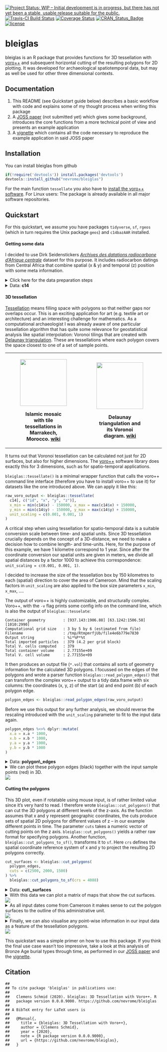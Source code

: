 
[![Project Status: WIP – Initial development is in progress, but there
has not yet been a stable, usable release suitable for the
public.](https://www.repostatus.org/badges/latest/wip.svg)](https://www.repostatus.org/#wip)
[![Travis-CI Build
Status](https://travis-ci.com/nevrome/bleiglas.svg?branch=master)](https://travis-ci.com/nevrome/bleiglas)
[![Coverage
Status](https://img.shields.io/codecov/c/github/nevrome/bleiglas/master.svg)](https://codecov.io/github/nevrome/bleiglas?branch=master)
[![CRAN\_Status\_Badge](https://www.r-pkg.org/badges/version/bleiglas)](https://cran.r-project.org/package=bleiglas)
[![license](https://img.shields.io/github/license/nevrome/bleiglas)](https://www.r-project.org/Licenses/MIT)

<!-- README.md is generated from README.Rmd. Please edit that file -->

# bleiglas

bleiglas is an R package that provides functions for 3D tessellation
with [voro++](http://math.lbl.gov/voro++/) and subsequent horizontal
cutting of the resulting polygons for 2D plotting. It was developed for
archaeological spatiotemporal data, but may as well be used for other
three dimensional contexts.

## Documentation

1.  This README (see Quickstart guide below) describes a basic workflow
    with code and explains some of my thought process when writing this
    package
2.  A [JOSS
    paper](https://github.com/nevrome/bleiglas/blob/master/paper/paper.md)
    (not submitted yet) which gives some background, introduces the core
    functions from a more technical point of view and presents an
    example application
3.  A
    [vignette](https://github.com/nevrome/bleiglas/blob/master/vignettes/complete_example.Rmd)
    which contains all the code necessary to reproduce the example
    application in said JOSS paper

## Installation

You can install bleiglas from github

``` r
if(!require('devtools')) install.packages('devtools')
devtools::install_github("nevrome/bleiglas")
```

For the main function `tessellate` you also have to [install the voro++
software](http://math.lbl.gov/voro++/download/). For Linux users: The
package is already available in all major software repositories.

## Quickstart

For this quickstart, we assume you have packages `tidyverse`, `sf`,
`rgeos` (which in turn requires the Unix package `geos`) and `c14bazAAR`
installed.

#### Getting some data

I decided to use Dirk Seidenstickers [*Archives des datations
radiocarbone d’Afrique
centrale*](https://github.com/dirkseidensticker/aDRAC) dataset for this
purpose. It includes radiocarbon datings from Central Africa that
combine spatial (x & y) and temporal (z) position with some meta
information.

<details>

<summary>Click here for the data preparation steps</summary>

<p>

I selected dates from Cameroon between 1000 and 3000 uncalibrated BP and
projected them into a worldwide cylindrical reference system (epsg
[4088](https://epsg.io/4088)). As Cameroon is close to the equator this
projection should represent distances, angles and areas sufficiently
correct for this example exercise. As a minor pre-processing step, I
here also remove samples with equal position in all three dimensions for
the tessellation.

``` r
# download raw data
c14_cmr <- c14bazAAR::get_c14data("adrac") %>% 
  # filter data
  dplyr::filter(!is.na(lat) & !is.na(lon), c14age > 1000, c14age < 3000, country == "CMR") 
```

    ##   |                                                          |                                                  |   0%  |                                                          |++++++++++++++++++++++++++++++++++++++++++++++++++|  99%  |                                                          |++++++++++++++++++++++++++++++++++++++++++++++++++| 100%

``` r
# remove doubles
c14_cmr_unique <- c14_cmr %>%
  dplyr::mutate(
    rounded_coords_lat = round(lat, 3),
    rounded_coords_lon = round(lon, 3)
  ) %>%
  dplyr::group_by(rounded_coords_lat, rounded_coords_lon, c14age) %>%
  dplyr::filter(dplyr::row_number() == 1) %>%
  dplyr::ungroup()

# transform coordinates
coords <- data.frame(c14_cmr_unique$lon, c14_cmr_unique$lat) %>% 
  sf::st_as_sf(coords = c(1, 2), crs = 4326) %>% 
  sf::st_transform(crs = 4088) %>% 
  sf::st_coordinates()

# create active dataset
c14 <- c14_cmr_unique %>% 
  dplyr::transmute(
    id = 1:nrow(.),
    x = coords[,1], 
    y = coords[,2], 
    z = c14age,
    material = material
)
```

</p>

</details>

<details>

<summary>Data: <b>c14</b></summary>

<p>

``` r
c14 
```

    ## # A tibble: 380 x 5
    ##       id        x       y     z material
    ##    <int>    <dbl>   <dbl> <int> <chr>   
    ##  1     1 1284303. 450331.  1920 <NA>    
    ##  2     2 1284303. 450331.  2596 <NA>    
    ##  3     3 1284303. 450331.  2360 <NA>    
    ##  4     4 1284303. 450331.  2380 <NA>    
    ##  5     5 1278776. 434150.  2810 <NA>    
    ##  6     6 1278776. 434150.  2710 <NA>    
    ##  7     7 1278776. 434150.  1860 <NA>    
    ##  8     8 1278776. 434150.  1960 <NA>    
    ##  9     9 1278776. 434150.  2820 <NA>    
    ## 10    10 1278776. 434150.  2110 <NA>    
    ## # … with 370 more rows

</p>

</details>

#### 3D tessellation

[Tessellation](https://en.wikipedia.org/wiki/Tessellation) means filling
space with polygons so that neither gaps nor overlaps occur. This is an
exciting application for art (e.g. textile art or architecture) and an
interesting challenge for mathematics. As a computational archaeologist
I was already aware of one particular tessellation algorithm that has
quite some relevance for geostatistical analysis like spatial
interpolation: Voronoi tilings that are created with [Delaunay
triangulation](https://en.wikipedia.org/wiki/Delaunay_triangulation).
These are tessellations where each polygon covers the space closest to
one of a set of sample points.

<table style="width:100%">

<tr>

<th>

<figure>

<img src="https://upload.wikimedia.org/wikipedia/commons/thumb/6/66/Ceramic_Tile_Tessellations_in_Marrakech.jpg/320px-Ceramic_Tile_Tessellations_in_Marrakech.jpg" height="150" />

<figcaption>

Islamic mosaic with tile tessellations in Marrakech, Morocco.
<a href="https://en.wikipedia.org/wiki/File:Ceramic_Tile_Tessellations_in_Marrakech.jpg">wiki</a>

</figcaption>

</figure>

</th>

<th>

<figure>

<img src="https://upload.wikimedia.org/wikipedia/commons/thumb/5/56/Delaunay_Voronoi.svg/441px-Delaunay_Voronoi.svg.png" height="150" />

<figcaption>

Delaunay triangulation and its Voronoi diagram.
<a href="https://commons.wikimedia.org/wiki/File:Delaunay_Voronoi.svg">wiki</a>

</figcaption>

</figure>

</th>

<th>

<figure>

<img src="http://math.lbl.gov/voro++/examples/custom_output/custom_output_l.png" height="150" />

<figcaption>

Output example of voro++ rendered with POV-Ray.
<a href="http://math.lbl.gov/voro++">math.lbl.gov</a>

</figcaption>

</figure>

</th>

<tr>

</table>

It turns out that Voronoi tessellation can be calculated not just for 2D
surfaces, but also for higher dimensions. The
[voro++](http://math.lbl.gov/voro++/) software library does exactly this
for 3 dimensions, such as for spatio-temporal applications.

`bleiglas::tessellate()` is a minimal wrapper function that calls the
voro++ command line interface (therefore you have to install voro++ to
use it) for datasets like the one introduced above. We can apply it like
this:

``` r
raw_voro_output <- bleiglas::tessellate(
  c14[, c("id", "x", "y", "z")],
  x_min = min(c14$x) - 150000, x_max = max(c14$x) + 150000, 
  y_min = min(c14$y) - 150000, y_max = max(c14$y) + 150000,
  unit_scaling = c(0.001, 0.001, 1)
)
```

A critical step when using tessellation for spatio-temporal data is a
suitable conversion scale between time- and spatial units. Since 3D
tessellation crucially depends on the concept of a 3D-distance, we need
to make a decision how to combine length- and time-units. Here, for the
purpose of this example, we have 1 kilometre correspond to 1 year. Since
after the coordinate conversion our spatial units are given in meters,
we divide all spatial distances by a factor 1000 to achieve this
correspondence: `unit_scaling = c(0.001, 0.001, 1)`.

I decided to increase the size of the tessellation box by 150 kilometres
to each (spatial) direction to cover the area of Cameroon. Mind that the
scaling factors in `unit_scaling` are also applied to the box size
parameters `x_min`, `x_max`, ….

The output of voro++ is highly customizable, and structurally complex.
Voro++, with the `-v` flag prints some config info on the command line,
which is also the output of `bleiglas::tesselate`:

    Container geometry        : [937.143:1906.88] [63.1242:1506.58] [1010:2990]
    Computational grid size   : 3 by 5 by 6 (estimated from file)
    Filename                  : /tmp/RtmpmrfjUb/file4e6b779e7830
    Output string             : %i*%P*%t
    Total imported particles  : 379 (4.2 per grid block)
    Total V. cells computed   : 379
    Total container volume    : 2.77155e+09
    Total V. cell volume      : 2.77155e+09

It then produces an output file (`*.vol`) that contains all sorts of
geometry information for the calculated 3D polygons. I focussed on the
edges of the polygons and wrote a parser function
`bleiglas::read_polygon_edges()` that can transform the complex voro++
output to a tidy data.frame with six columns: the coordinates (x, y, z)
of the start (a) and end point (b) of each polygon edge.

``` r
polygon_edges <- bleiglas::read_polygon_edges(raw_voro_output)
```

Before we use this output for any further analysis, we should reverse
the rescaling introduced with the `unit_scaling` parameter to fit to the
input data again.

``` r
polygon_edges %<>% dplyr::mutate(
  x.a = x.a * 1000,
  x.b = x.b * 1000,
  y.a = y.a * 1000,
  y.b = y.b * 1000
)
```

<details>

<summary>Data: <b>polygon\_edges</b></summary>

<p>

    ##            x.a    y.a     z.a     x.b    y.b     z.b polygon_id
    ##     1: 1352610 233681 1240.76 1381950 158990 1274.74         38
    ##     2: 1324180 130338 1292.50 1381950 158990 1274.74         38
    ##     3: 1309730 225141 1313.81 1381950 158990 1274.74         38
    ##     4: 1201420 392245 1299.83 1289680 241638 1324.36         38
    ##     5: 1276830 227624 1327.04 1289680 241638 1324.36         38
    ##    ---                                                         
    ## 24034: 1408090 992474 2655.00 1502620 926332 2717.02        272
    ## 24035: 1514160 920693 2717.02 1502620 926332 2717.02        272
    ## 24036: 1599840 898736 2655.00 1514160 920693 2717.02        272
    ## 24037: 1520780 928425 2770.00 1514160 920693 2717.02        272
    ## 24038: 1502620 926332 2717.02 1514160 920693 2717.02        272

</p>

</details>

<details>

<summary>We can plot these polygon edges (black) together with the input
sample points (red) in 3D.</summary>

<p>

``` r
rgl::axes3d()
rgl::points3d(c14$x, c14$y, c14$z, color = "red")
rgl::aspect3d(1, 1, 1)
rgl::segments3d(
  x = as.vector(t(polygon_edges[,c(1,4)])),
  y = as.vector(t(polygon_edges[,c(2,5)])),
  z = as.vector(t(polygon_edges[,c(3,6)]))
)
rgl::view3d(userMatrix = view_matrix, zoom = 0.9)
```

</p>

</details>

<img src="README_files/figure-gfm/unnamed-chunk-9-1.png" style="display: block; margin: auto;" />

#### Cutting the polygons

This 3D plot, even if rotatable using mouse input, is of rather limited
value since it’s very hard to read. I therefore wrote
`bleiglas::cut_polygons()` that can cut the 3D polygons at different
levels of the z-axis. As the function assumes that x and y represent
geographic coordinates, the cuts produce sets of spatial 2D polygons for
different values of z – in our example different points in time. The
parameter `cuts` takes a numeric vector of cutting points on the z axis.
`bleiglas::cut_polygons()` yields a rather raw format for specifying
polygons. Another function, `bleiglas::cut_polygons_to_sf()`, transforms
it to `sf`. Here `crs` defines the spatial coordinate reference system
of x and y to project the resulting 2D polygons correctly.

``` r
cut_surfaces <- bleiglas::cut_polygons(
  polygon_edges, 
  cuts = c(2500, 2000, 1500)
) %>%
  bleiglas::cut_polygons_to_sf(crs = 4088)
```

<details>

<summary>Data: <b>cut\_surfaces</b></summary>

<p>

    ## Simple feature collection with 74 features and 2 fields
    ## geometry type:  POLYGON
    ## dimension:      XY
    ## bbox:           xmin: 937143 ymin: 63124.2 xmax: 1906880 ymax: 1506580
    ## projected CRS:  World Equidistant Cylindrical (Sphere)
    ## First 10 features:
    ##                                 x    z  id
    ## 1  POLYGON ((1195186 319422.3,... 2500  16
    ## 2  POLYGON ((1906880 811490.3,... 2500  44
    ## 3  POLYGON ((1146789 374017.9,... 2500  51
    ## 4  POLYGON ((1215920 365182.3,... 2500  53
    ## 5  POLYGON ((1416023 455769.2,... 2500  82
    ## 6  POLYGON ((1082637 969464, 9... 2500 102
    ## 7  POLYGON ((1906880 63124.2, ... 2500 104
    ## 8  POLYGON ((1386791 333246.8,... 2500 134
    ## 9  POLYGON ((1116403 63124.2, ... 2500 143
    ## 10 POLYGON ((1371502 63124.2, ... 2500 186

</p>

</details>

<details>

<summary>With this data we can plot a matrix of maps that show the cut
surfaces.</summary>

<p>

``` r
cut_surfaces %>%
  ggplot() +
  geom_sf(
    aes(fill = z), 
    color = "white",
    lwd = 0.2
  ) +
  geom_sf_text(aes(label = id)) +
  facet_wrap(~z) +
  theme(
    axis.text = element_blank(),
    axis.ticks = element_blank()
  )
```

</p>

</details>

<img src="README_files/figure-gfm/unnamed-chunk-13-1.png" style="display: block; margin: auto;" />

<details>

<summary>As all input dates come from Cameroon it makes sense to cut the
polygon surfaces to the outline of this administrative unit.</summary>

<p>

``` r
cameroon_border <- rnaturalearth::ne_countries(scale = "medium", returnclass = "sf") %>% 
  dplyr::filter(name == "Cameroon") %>% 
  sf::st_transform(4088)

cut_surfaces_cropped <- cut_surfaces %>% sf::st_intersection(cameroon_border)
```

``` r
cut_surfaces_cropped %>%
  ggplot() +
  geom_sf(
    aes(fill = z), 
    color = "white",
    lwd = 0.2
  ) +
  facet_wrap(~z) +
  theme(
    axis.text = element_blank(),
    axis.ticks = element_blank()
  )
```

<p>

</details>

<img src="README_files/figure-gfm/unnamed-chunk-16-1.png" style="display: block; margin: auto;" />

<details>

<summary>Finally, we can also visualise any point-wise information in
our input data as a feature of the tessellation polygons.</summary>

<p>

``` r
cut_surfaces_material <- cut_surfaces_cropped %>%
  dplyr::left_join(
    c14, by = "id"
  )
```

``` r
cut_surfaces_material %>%
  ggplot() +
  geom_sf(
    aes(fill = material), 
    color = "white",
    lwd = 0.2
  ) +
  facet_wrap(~z.x) +
  theme(
    axis.text = element_blank(),
    axis.ticks = element_blank()
  )
```

</p>

</details>

<img src="README_files/figure-gfm/unnamed-chunk-19-1.png" style="display: block; margin: auto;" />

This quickstart was a simple primer on how to use this package. If you
think the final use case wasn’t too impressive, take a look at this
analysis of Bronze Age burial types through time, as performed in our
[JOSS
paper](https://github.com/nevrome/bleiglas/blob/master/paper/paper.md)
and the
[vignette](https://github.com/nevrome/bleiglas/blob/master/vignettes/complete_example.Rmd).

<!-- Add JOSS paper figure here? Just a suggestion as a further teaser. It's just beautiful -->

## Citation

    ## 
    ## To cite package 'bleiglas' in publications use:
    ## 
    ##   Clemens Schmid (2020). bleiglas: 3D Tessellation with Voro++. R
    ##   package version 0.0.0.9000. https://github.com/nevrome/bleiglas
    ## 
    ## A BibTeX entry for LaTeX users is
    ## 
    ##   @Manual{,
    ##     title = {bleiglas: 3D Tessellation with Voro++},
    ##     author = {Clemens Schmid},
    ##     year = {2020},
    ##     note = {R package version 0.0.0.9000},
    ##     url = {https://github.com/nevrome/bleiglas},
    ##   }
